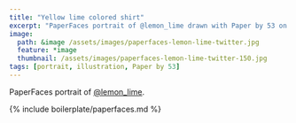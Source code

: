 ```yaml
---
title: "Yellow lime colored shirt"
excerpt: "PaperFaces portrait of @lemon_lime drawn with Paper by 53 on an iPad."
image: 
  path: &image /assets/images/paperfaces-lemon-lime-twitter.jpg 
  feature: *image
  thumbnail: /assets/images/paperfaces-lemon-lime-twitter-150.jpg
tags: [portrait, illustration, Paper by 53]
---
```


PaperFaces portrait of [@lemon_lime](http://twitter.com/lemon_lime).

{% include boilerplate/paperfaces.md %}
